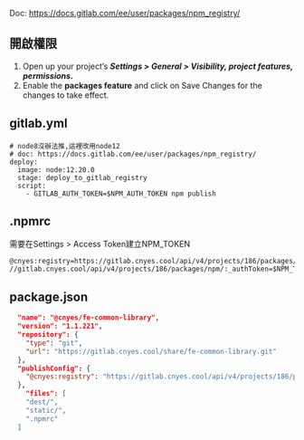 Doc: https://docs.gitlab.com/ee/user/packages/npm_registry/

## 開啟權限
1. Open up your project’s **_Settings > General > Visibility, project features, permissions._**
2. Enable the **packages feature** and click on Save Changes for the changes to take effect.

## gitlab.yml
```
# node8沒辦法推,這裡改用node12
# doc: https://docs.gitlab.com/ee/user/packages/npm_registry/
deploy:
  image: node:12.20.0
  stage: deploy_to_gitlab_registry
  script:
    - GITLAB_AUTH_TOKEN=$NPM_AUTH_TOKEN npm publish
```

## .npmrc

需要在Settings > Access Token建立NPM_TOKEN
```
@cnyes:registry=https://gitlab.cnyes.cool/api/v4/projects/186/packages/npm/
//gitlab.cnyes.cool/api/v4/projects/186/packages/npm/:_authToken=$NPM_TOKEN
```

## package.json
```json
  "name": "@cnyes/fe-common-library",
  "version": "1.1.221",
  "repository": {
    "type": "git",
    "url": "https://gitlab.cnyes.cool/share/fe-common-library.git"
  },
  "publishConfig": {
    "@cnyes:registry": "https://gitlab.cnyes.cool/api/v4/projects/186/packages/npm/"
  },
    "files": [
    "dest/",
    "static/",
    ".npmrc"
  ]
```

